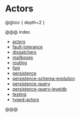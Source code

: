 # Actors

@@toc { depth=2 }

@@@ index

* [actors](actors.md)
* [fault-tolerance](fault-tolerance.md)
* [dispatchers](dispatchers.md)
* [mailboxes](mailboxes.md)
* [routing](routing.md)
* [fsm](fsm.md)
* [persistence](persistence.md)
* [persistence-schema-evolution](persistence-schema-evolution.md)
* [persistence-query](persistence-query.md)
* [persistence-query-leveldb](persistence-query-leveldb.md)
* [testing](testing.md)
* [typed-actors](typed-actors.md)

@@@

